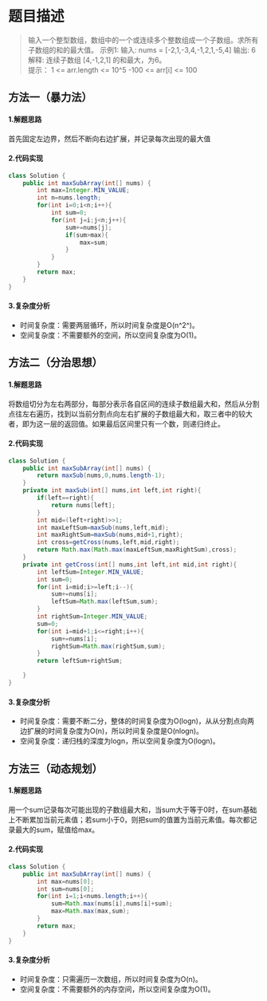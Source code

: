 # 题目描述
> 输入一个整型数组，数组中的一个或连续多个整数组成一个子数组。求所有子数组的和的最大值。 
> 示例1:
> 输入: nums = [-2,1,-3,4,-1,2,1,-5,4] 
> 输出: 6 解释: 连续子数组 [4,-1,2,1] 的和最大，为6。  
> 提示：
> 1 <= arr.length <= 10^5
> -100 <= arr[i] <= 100


## 方法一（暴力法）
#### 1.解题思路
首先固定左边界，然后不断向右边扩展，并记录每次出现的最大值
#### 2.代码实现

```java
class Solution {
    public int maxSubArray(int[] nums) {
        int max=Integer.MIN_VALUE;
        int n=nums.length;
        for(int i=0;i<n;i++){
            int sum=0;
            for(int j=i;j<n;j++){
                sum+=nums[j];
                if(sum>max){
                    max=sum;
                }
            }
        }
        return max;
    }
}
```
#### 3.复杂度分析
 - 时间复杂度：需要两层循环，所以时间复杂度是O(n^2^)。
 - 空间复杂度：不需要额外的空间，所以空间复杂度为O(1)。

## 方法二（分治思想）
#### 1.解题思路
将数组切分为左右两部分，每部分表示各自区间的连续子数组最大和，然后从分割点往左右遍历，找到以当前分割点向左右扩展的子数组最大和，取三者中的较大者，即为这一层的返回值。如果最后区间里只有一个数，则递归终止。
#### 2.代码实现

```java
class Solution {
    public int maxSubArray(int[] nums) {
        return maxSub(nums,0,nums.length-1);
    }
    private int maxSub(int[] nums,int left,int right){
        if(left==right){
            return nums[left];
        }
        int mid=(left+right)>>1;
        int maxLeftSum=maxSub(nums,left,mid);
        int maxRightSum=maxSub(nums,mid+1,right);
        int cross=getCross(nums,left,mid,right);
        return Math.max(Math.max(maxLeftSum,maxRightSum),cross);
    }
    private int getCross(int[] nums,int left,int mid,int right){
        int leftSum=Integer.MIN_VALUE;
        int sum=0;
        for(int i=mid;i>=left;i--){
            sum+=nums[i];
            leftSum=Math.max(leftSum,sum);
        }
        int rightSum=Integer.MIN_VALUE;
        sum=0;
        for(int i=mid+1;i<=right;i++){
            sum+=nums[i];
            rightSum=Math.max(rightSum,sum);
        }
        return leftSum+rightSum;

    }
}
```
#### 3.复杂度分析
 - 时间复杂度：需要不断二分，整体的时间复杂度为O(logn)，从从分割点向两边扩展的时间复杂度为O(n)，所以时间复杂度是O(nlogn)。
 - 空间复杂度：递归栈的深度为logn，所以空间复杂度为O(logn)。

## 方法三（动态规划）
#### 1.解题思路
用一个sum记录每次可能出现的子数组最大和，当sum大于等于0时，在sum基础上不断累加当前元素值；若sum小于0，则把sum的值置为当前元素值。每次都记录最大的sum，赋值给max。
#### 2.代码实现

```java
class Solution {
    public int maxSubArray(int[] nums) {
        int max=nums[0];
        int sum=nums[0];
        for(int i=1;i<nums.length;i++){
            sum=Math.max(nums[i],nums[i]+sum);
            max=Math.max(max,sum);
        }     
        return max;
    }
}
```
#### 3.复杂度分析
 - 时间复杂度：只需遍历一次数组，所以时间复杂度为O(n)。
 - 空间复杂度：不需要额外的内存空间，所以空间复杂度为O(1)。
